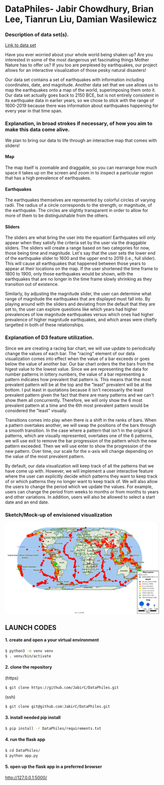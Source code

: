 # DataPhiles- Jabir Chowdhury, Brian Lee, Tianrun Liu, Damian Wasilewicz


### Description of data set(s).

[Link to data set](https://www.ngdc.noaa.gov/nndc/struts/results?bt_0=&st_0=&type_17=EXACT&query_17=None%20Selected&op_12=eq&v_12=&type_12=Or&query_14=None%20Selected&type_3=Like&query_3=&st_1=&bt_2=&st_2=&bt_1=&bt_4=&st_4=&bt_5=&st_5=&bt_6=&st_6=&bt_7=&st_7=&bt_8=&st_8=&bt_9=&st_9=&bt_10=&st_10=&type_11=Exact&query_11=&type_16=Exact&query_16=&bt_18=&st_18=&ge_19=&le_19=&type_20=Like&query_20=&display_look=1&t=101650&s=1&submit_all=Search%20Database&fbclid=IwAR3M6RsgdmfTbTgj34eXx_sWNZqaQ4Tup2oMudcV-1XVBtlFuqYzvdphDQg)

Have you ever worried about your whole world being shaken up? Are you interested in some of the most dangerous yet fascinating things Mother Nature has to offer us? If you too are perplexed by earthquakes, our project allows for an interactive visualization of those pesky natural disasters!

Our data set contains a set of earthquakes with information including coordinates, date, and magnitude. Another data set that we use allows us to map the earthquakes onto a map of the world, superimposing them onto it. Our data set actually goes back to 2150 BCE, but is not entirely consistent in its earthquake data in earlier years, so we chose to stick with the range of 1600-2019 because there was information about earthquakes happening for every year in that time span.

### Explanation, in broad strokes if necessary, of how you aim to make this data come alive.

We plan to bring our data to life through an interactive map that comes with sliders!

#### Map
The map itself is zoomable and draggable, so you can rearrange how much space it takes up on the screen and zoom in to inspect a particular region that has a high prevalence of earthquakes. 

#### Earthquakes
The earthquakes themselves are represented by colorful circles of varying radii. The radius of a circle corresponds to the strength, or magnitude, of the earthquake. The circles are slightly transparent in order to allow for more of them to be distinguishable from the others. 

#### Sliders
The sliders are what bring the user into the equation! Earthquakes will only appear when they satisfy the criteria set by the user via the draggable sliders. The sliders will create a range based on two categories for now, those being time and magnitude. Let's say that the user sets the lower end of the earthquake slider to 1600 and the upper end to 2019 (i.e., full slider). This will cause all earthquakes that happened between those years to appear at their locations on the map. If the user shortened the time frame to 1800 to 1900, only those earthquakes would be shown, with the earthquakes that are no longer in the time frame slowly shrinking as they transition out of existence. 

Similarly, by adjusting the magnitude slider, the user can determine what range of magnitude the earthquakes that are displayed must fall into. By playing around with the sliders and deviating from the default that they are set to, the user can explore questions like which years had higher prevalences of low magnitude earthquakes versus which ones had higher prevalence of higher magnitude earthquakes, and which areas were chiefly targetted in both of these relationships. 

### Explanation of D3 feature utilization.

Since we are creating a racing bar chart, we will use update to periodically change the values of each bar. The "racing" element of our data visualization comes into effect when the value of a bar exceeds or goes below the value of another bar. Our bar chart orders the the bars from the higest value to the lowest value. Since we are representing the data for number patterns in lottery numbers, the value of a bar representing a pattern indicates how prevalent that pattern is. This means that the most prevalent pattern will be at the top and the "least" prevalent will be at the bottom. I put least in quotations because it isn't necessarily the least prevalent pattern given the fact that there are many patterns and we can't show them all concurrently. Therefore, we will only show the 6 most prevalent pattern at a time and the 6th most prevalent pattern would be considered the "least" visually.

Transitions comes into play when there is a shift in the ranks of bars. When a pattern overtakes another, we will swap the positions of the bars through a smooth transition. In the case where a pattern that isn't in the original 6 patterns, which are visually represented, overtakes one of the 6 patterns, we will use exit to remove the bar progression of the pattern which the new pattern exceeded. Then we will use enter to show the progression of the new pattern. Over time, our scale for the x-axis will change depending on the value of the most prevalent pattern.

By default, our data visualization will keep track of all the patterns that we have come up with. However, we will implement a user interactive feature where the user can explicitly decide which patterns they want to keep track of or which patterns they no longer want to keep track of. We will also allow the users to change the period which we update the values. For example, users can change the period from weeks to months or from months to years and other variations. In addition, users will also be allowed to select a start date and an end date.

### Sketch/Mock-up of envisioned visualization
![alt text](https://raw.githubusercontent.com/jabirC/DataPhiles/master/mockup.png)

## LAUNCH CODES
#### 1. create and open a your virtual environment
```bash
$ python3 -m venv venv
$ . venv/bin/activate
```
#### 2. clone the repository
(https)
```bash
$ git clone https://github.com/JabirC/DataPhiles.git
```
(ssh)
```bash
$ git clone git@github.com:JabirC/DataPhiles.git
```
#### 3. install needed pip install
``` bash
$ pip install -r DataPhiles/requirements.txt
```
#### 4. run the flask app
```bash
$ cd DataPhiles/
$ python app.py
```
#### 5. open up the flask app in a preferred browser
<http://127.0.0.1:5000/>
